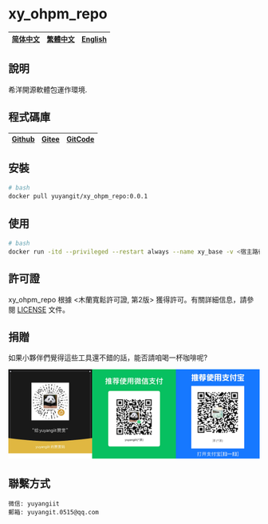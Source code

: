 <!--
 * @Author: 余洋 yuyangit.0515@qq.com
 * @Date: 2024-10-18 13:02:22
 * @LastEditors: 余洋 yuyangit.0515@qq.com
 * @LastEditTime: 2024-10-23 20:51:56
 * @FilePath: /xy_ohpm_repo/readme/README.zh-hant.md
 * @Description: 这是默认设置,请设置`customMade`, 打开koroFileHeader查看配置 进行设置: https://github.com/OBKoro1/koro1FileHeader/wiki/%E9%85%8D%E7%BD%AE
-->
# xy_ohpm_repo

| [简体中文](../README.md)         | [繁體中文](./README.zh-hant.md)        |                      [English](./README.en.md)          |
| ----------- | -------------|---------------------------------------|

## 說明

希洋開源軟體包運作環境.

## 程式碼庫

| [Github](https://github.com/xy-harmonyos/xy_ohpm_repo.git)         | [Gitee](https://gitee.com/xy-harmonyos/xy_ohpm_repo.git)        |                      [GitCode](https://gitcode.com/xy-harmonyos/xy_ohpm_repo.git)          |
| ----------- | -------------|---------------------------------------|


## 安裝

```bash
# bash
docker pull yuyangit/xy_ohpm_repo:0.0.1
```

## 使用

```bash
# bash
docker run -itd --privileged --restart always --name xy_base -v <宿主路径>:<容器路径> yuyangit/xy_ohpm_repo:0.0.1
```

## 許可證
xy_ohpm_repo 根據 <木蘭寬鬆許可證, 第2版> 獲得許可。有關詳細信息，請參閱 [LICENSE](../LICENSE) 文件。

## 捐贈

如果小夥伴們覺得這些工具還不錯的話，能否請咱喝一杯咖啡呢?  

![Pay-Total](./Pay-Total.png)

## 聯繫方式

```
微信: yuyangiit
郵箱: yuyangit.0515@qq.com
```